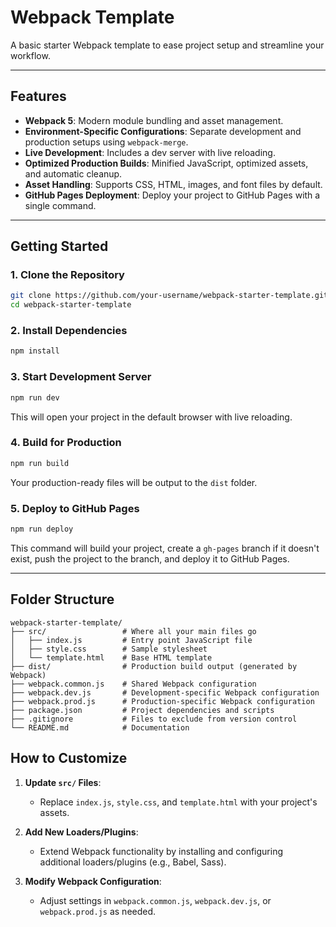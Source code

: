 # Webpack Template

A basic starter Webpack template to ease project setup and streamline your workflow.

---

## Features

- **Webpack 5**: Modern module bundling and asset management.
- **Environment-Specific Configurations**: Separate development and production setups using `webpack-merge`.
- **Live Development**: Includes a dev server with live reloading.
- **Optimized Production Builds**: Minified JavaScript, optimized assets, and automatic cleanup.
- **Asset Handling**: Supports CSS, HTML, images, and font files by default.
- **GitHub Pages Deployment**: Deploy your project to GitHub Pages with a single command.

---

## Getting Started

### 1. Clone the Repository

```bash
git clone https://github.com/your-username/webpack-starter-template.git
cd webpack-starter-template
```

### 2. Install Dependencies

```bash
npm install
```

### 3. Start Development Server

```bash
npm run dev
```

This will open your project in the default browser with live reloading.

### 4. Build for Production

```bash
npm run build
```

Your production-ready files will be output to the `dist` folder.

### 5. Deploy to GitHub Pages

```bash
npm run deploy
```

This command will build your project, create a `gh-pages` branch if it doesn't exist, push the project to the branch, and deploy it to GitHub Pages.

---

## Folder Structure

```
webpack-starter-template/
├── src/                 # Where all your main files go
│   ├── index.js         # Entry point JavaScript file
│   ├── style.css        # Sample stylesheet
│   └── template.html    # Base HTML template
├── dist/                # Production build output (generated by Webpack)
├── webpack.common.js    # Shared Webpack configuration
├── webpack.dev.js       # Development-specific Webpack configuration
├── webpack.prod.js      # Production-specific Webpack configuration
├── package.json         # Project dependencies and scripts
├── .gitignore           # Files to exclude from version control
└── README.md            # Documentation
```

## How to Customize

1. **Update `src/` Files**:

    - Replace `index.js`, `style.css`, and `template.html` with your project's assets.

2. **Add New Loaders/Plugins**:

    - Extend Webpack functionality by installing and configuring additional loaders/plugins (e.g., Babel, Sass).

3. **Modify Webpack Configuration**:
    - Adjust settings in `webpack.common.js`, `webpack.dev.js`, or `webpack.prod.js` as needed.
